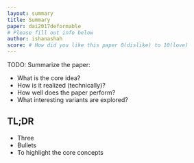 ```yaml
---
layout: summary
title: Summary
paper: dai2017deformable
# Please fill out info below
author: ishanashah
score: # How did you like this paper 0(dislike) to 10(love)
---
```


TODO: Summarize the paper:
* What is the core idea?
* How is it realized (technically)?
* How well does the paper perform?
* What interesting variants are explored?

## TL;DR
* Three
* Bullets
* To highlight the core concepts
